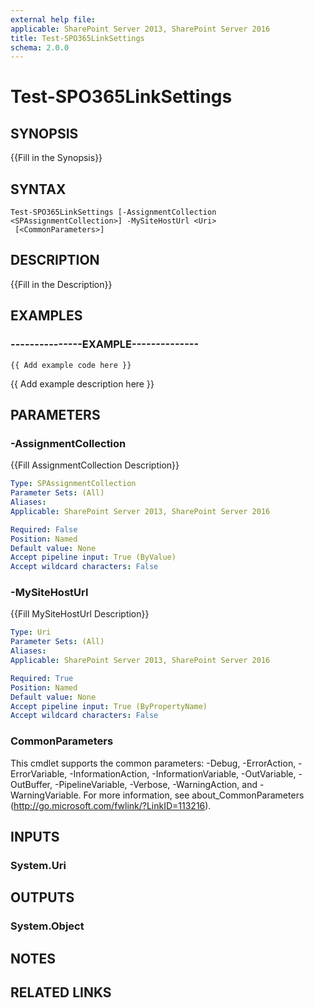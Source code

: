 ```yaml
---
external help file: 
applicable: SharePoint Server 2013, SharePoint Server 2016
title: Test-SPO365LinkSettings
schema: 2.0.0
---
```


# Test-SPO365LinkSettings

## SYNOPSIS
{{Fill in the Synopsis}}

## SYNTAX

```
Test-SPO365LinkSettings [-AssignmentCollection <SPAssignmentCollection>] -MySiteHostUrl <Uri>
 [<CommonParameters>]
```

## DESCRIPTION
{{Fill in the Description}}

## EXAMPLES

### ---------------EXAMPLE--------------
```
{{ Add example code here }}
```

{{ Add example description here }}

## PARAMETERS

### -AssignmentCollection
{{Fill AssignmentCollection Description}}

```yaml
Type: SPAssignmentCollection
Parameter Sets: (All)
Aliases: 
Applicable: SharePoint Server 2013, SharePoint Server 2016

Required: False
Position: Named
Default value: None
Accept pipeline input: True (ByValue)
Accept wildcard characters: False
```

### -MySiteHostUrl
{{Fill MySiteHostUrl Description}}

```yaml
Type: Uri
Parameter Sets: (All)
Aliases: 
Applicable: SharePoint Server 2013, SharePoint Server 2016

Required: True
Position: Named
Default value: None
Accept pipeline input: True (ByPropertyName)
Accept wildcard characters: False
```

### CommonParameters
This cmdlet supports the common parameters: -Debug, -ErrorAction, -ErrorVariable, -InformationAction, -InformationVariable, -OutVariable, -OutBuffer, -PipelineVariable, -Verbose, -WarningAction, and -WarningVariable. For more information, see about_CommonParameters (http://go.microsoft.com/fwlink/?LinkID=113216).

## INPUTS

### System.Uri

## OUTPUTS

### System.Object

## NOTES

## RELATED LINKS
